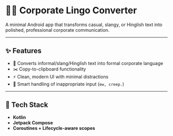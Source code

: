 # 🧑‍💼 Corporate Lingo Converter

A minimal Android app that transforms casual, slangy, or Hinglish text into polished, professional corporate communication.

---

## ✨ Features

- 🔁 Converts informal/slang/Hinglish text into formal corporate language  
- ✂️ Copy-to-clipboard functionality  
- ⚡ Clean, modern UI with minimal distractions  
- 🚫 Smart handling of inappropriate input (`ew, creep.`)

---

## 🧩 Tech Stack

- **Kotlin**  
- **Jetpack Compose**    
- **Coroutines + Lifecycle-aware scopes**